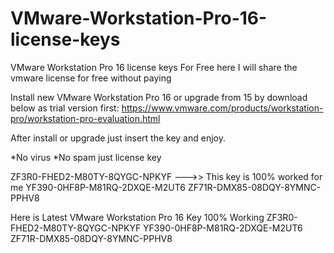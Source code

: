 # VMware-Workstation-Pro-16-license-keys
VMware Workstation Pro 16 license keys For Free
here I will share the vmware license for free without paying

Install new VMware Workstation Pro 16 or upgrade from 15 by download below as trial version first: 
https://www.vmware.com/products/workstation-pro/workstation-pro-evaluation.html

After install or upgrade just insert the key and enjoy.

*No virus
*No spam just license key

ZF3R0-FHED2-M80TY-8QYGC-NPKYF --->> This key is 100% worked for me
YF390-0HF8P-M81RQ-2DXQE-M2UT6
ZF71R-DMX85-08DQY-8YMNC-PPHV8

Here is Latest VMware Workstation Pro 16 Key 100% Working
ZF3R0-FHED2-M80TY-8QYGC-NPKYF
YF390-0HF8P-M81RQ-2DXQE-M2UT6
ZF71R-DMX85-08DQY-8YMNC-PPHV8

